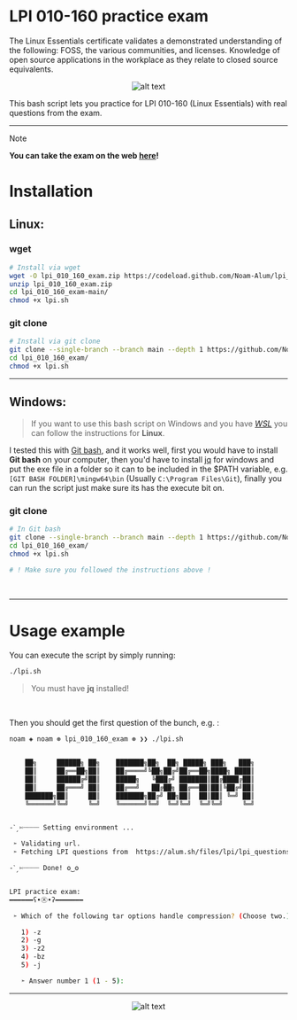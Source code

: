 # LPI 010-160 practice exam

The Linux Essentials certificate validates a demonstrated understanding of the following: FOSS, the various communities, and licenses. Knowledge of open source applications in the workplace as they relate to closed source equivalents.

<p align="center">
  <img src="https://www.lpi.org/wp-content/uploads/2023/04/Essentials-Linux_250_0.png" alt="alt text">
</p>

This bash script lets you practice for LPI 010-160 (Linux Essentials) with real questions from the exam.

<hr>

>[!NOTE]
> **You can take the exam on the web [here](https://noam-alum.github.io/lpi_010_160_exam/)!**

# Installation

## Linux:
### wget
```sh
# Install via wget
wget -O lpi_010_160_exam.zip https://codeload.github.com/Noam-Alum/lpi_010_160_exam/zip/refs/heads/main
unzip lpi_010_160_exam.zip
cd lpi_010_160_exam-main/
chmod +x lpi.sh
```
### git clone
```sh
# Install via git clone
git clone --single-branch --branch main --depth 1 https://github.com/Noam-Alum/lpi_010_160_exam.git
cd lpi_010_160_exam/
chmod +x lpi.sh
```
<hr>

## Windows:

> If you want to use this bash script on Windows and you have *[WSL](https://blogs.windows.com/windowsdeveloper/2016/03/30/run-bash-on-ubuntu-on-windows/)* you can follow the instructions for **Linux**.

I tested this with [Git bash](https://git-scm.com/downloads), and it works well, first you would have to install **Git bash** on your computer, then you'd have to install [jq](https://github.com/jqlang/jq/releases) for windows and put the exe file in a folder so it can to be included in the $PATH variable, e.g. `[GIT BASH FOLDER]\mingw64\bin` (Usually `C:\Program Files\Git`), finally you can run the script just make sure its has the execute bit on.

### git clone
```sh
# In Git bash
git clone --single-branch --branch main --depth 1 https://github.com/Noam-Alum/lpi_010_160_exam.git
cd lpi_010_160_exam/
chmod +x lpi.sh

# ! Make sure you followed the instructions above !
```

<br>
<hr>

# Usage example

You can execute the script by simply running:
```sh
./lpi.sh
```
> You must have **jq** installed!

<br>

Then you should get the first question of the bunch, e.g. :
```sh
noam ◈ noam ⊛ lpi_010_160_exam ⊛ ❯❯ ./lpi.sh 


    ██╗     ██████╗ ██╗    ███████╗██╗  ██╗ █████╗ ███╗   ███╗
    ██║     ██╔══██╗██║    ██╔════╝╚██╗██╔╝██╔══██╗████╗ ████║
    ██║     ██████╔╝██║    █████╗   ╚███╔╝ ███████║██╔████╔██║
    ██║     ██╔═══╝ ██║    ██╔══╝   ██╔██╗ ██╔══██║██║╚██╔╝██║
    ███████╗██║     ██║    ███████╗██╔╝ ██╗██║  ██║██║ ╚═╝ ██║
    ╚══════╝╚═╝     ╚═╝    ╚══════╝╚═╝  ╚═╝╚═╝  ╚═╝╚═╝     ╚═╝


-ˋˏ✄┈┈┈┈ Setting environment ...

 ➣ Validating url.
 ➣ Fetching LPI questions from  https://alum.sh/files/lpi/lpi_questions.json .

-ˋˏ✄┈┈┈┈ Done! ʘ‿ʘ


LPI practice exam:
━━━━━━ʕ•㉨•ʔ━━━━━━━

 ➣ Which of the following tar options handle compression? (Choose two.)

   1) -z
   2) -g
   3) -z2
   4) -bz
   5) -j

   ➣ Answer number 1 (1 - 5):
```

<hr>
<p align="center">
  <img src="https://pakhotin.org/wp-content/uploads/2023/07/53113-106400-Linux-xl-1024x576.jpg" alt="alt text">
</p>
